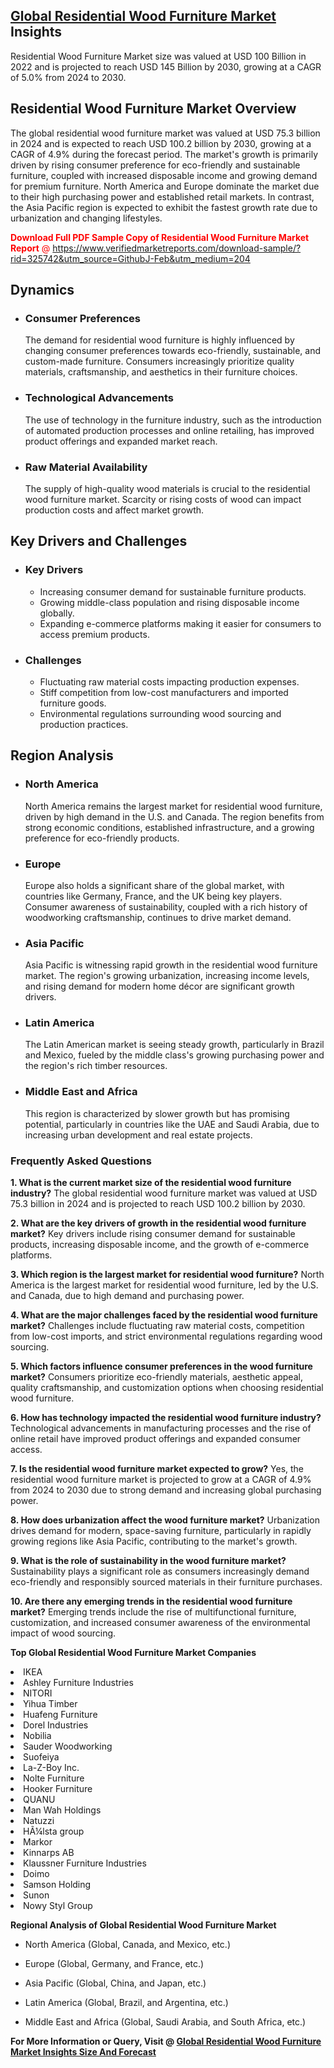 <h2><a href="https://www.verifiedmarketreports.com/download-sample/?rid=325742&amp;utm_source=GithubJ&amp;utm_medium=204" target="_blank">Global Residential Wood Furniture Market</a> Insights</h2><p>Residential Wood Furniture Market size was valued at USD 100 Billion in 2022 and is projected to reach USD 145 Billion by 2030, growing at a CAGR of 5.0% from 2024 to 2030.</p><p> <h2>Residential Wood Furniture Market Overview</h2> <p>The global residential wood furniture market was valued at USD 75.3 billion in 2024 and is expected to reach USD 100.2 billion by 2030, growing at a CAGR of 4.9% during the forecast period. The market's growth is primarily driven by rising consumer preference for eco-friendly and sustainable furniture, coupled with increased disposable income and growing demand for premium furniture. North America and Europe dominate the market due to their high purchasing power and established retail markets. In contrast, the Asia Pacific region is expected to exhibit the fastest growth rate due to urbanization and changing lifestyles.</p> <p><p><span class=""><span style="color: #ff0000;"><strong>Download Full PDF Sample Copy of Residential Wood Furniture Market Report</strong> @ </span><a href="https://www.verifiedmarketreports.com/download-sample/?rid=325742&amp;utm_source=GithubJ-Feb&amp;utm_medium=204" target="_blank">https://www.verifiedmarketreports.com/download-sample/?rid=325742&amp;utm_source=GithubJ-Feb&amp;utm_medium=204</a></span></p></p> <h2>Dynamics</h2> <ul> <li><h3>Consumer Preferences</h3> The demand for residential wood furniture is highly influenced by changing consumer preferences towards eco-friendly, sustainable, and custom-made furniture. Consumers increasingly prioritize quality materials, craftsmanship, and aesthetics in their furniture choices.</li> <li><h3>Technological Advancements</h3> The use of technology in the furniture industry, such as the introduction of automated production processes and online retailing, has improved product offerings and expanded market reach.</li> <li><h3>Raw Material Availability</h3> The supply of high-quality wood materials is crucial to the residential wood furniture market. Scarcity or rising costs of wood can impact production costs and affect market growth.</li> </ul> <h2>Key Drivers and Challenges</h2> <ul> <li><h3>Key Drivers</h3> <ul> <li>Increasing consumer demand for sustainable furniture products.</li> <li>Growing middle-class population and rising disposable income globally.</li> <li>Expanding e-commerce platforms making it easier for consumers to access premium products.</li> </ul> </li> <li><h3>Challenges</h3> <ul> <li>Fluctuating raw material costs impacting production expenses.</li> <li>Stiff competition from low-cost manufacturers and imported furniture goods.</li> <li>Environmental regulations surrounding wood sourcing and production practices.</li> </ul> </li> </ul> <h2>Region Analysis</h2> <ul> <li><h3>North America</h3> North America remains the largest market for residential wood furniture, driven by high demand in the U.S. and Canada. The region benefits from strong economic conditions, established infrastructure, and a growing preference for eco-friendly products.</li> <li><h3>Europe</h3> Europe also holds a significant share of the global market, with countries like Germany, France, and the UK being key players. Consumer awareness of sustainability, coupled with a rich history of woodworking craftsmanship, continues to drive market demand.</li> <li><h3>Asia Pacific</h3> Asia Pacific is witnessing rapid growth in the residential wood furniture market. The region's growing urbanization, increasing income levels, and rising demand for modern home décor are significant growth drivers.</li> <li><h3>Latin America</h3> The Latin American market is seeing steady growth, particularly in Brazil and Mexico, fueled by the middle class's growing purchasing power and the region's rich timber resources.</li> <li><h3>Middle East and Africa</h3> This region is characterized by slower growth but has promising potential, particularly in countries like the UAE and Saudi Arabia, due to increasing urban development and real estate projects.</li> </ul> <h3>Frequently Asked Questions</h3> <p><strong>1. What is the current market size of the residential wood furniture industry?</strong> The global residential wood furniture market was valued at USD 75.3 billion in 2024 and is projected to reach USD 100.2 billion by 2030.</p> <p><strong>2. What are the key drivers of growth in the residential wood furniture market?</strong> Key drivers include rising consumer demand for sustainable products, increasing disposable income, and the growth of e-commerce platforms.</p> <p><strong>3. Which region is the largest market for residential wood furniture?</strong> North America is the largest market for residential wood furniture, led by the U.S. and Canada, due to high demand and purchasing power.</p> <p><strong>4. What are the major challenges faced by the residential wood furniture market?</strong> Challenges include fluctuating raw material costs, competition from low-cost imports, and strict environmental regulations regarding wood sourcing.</p> <p><strong>5. Which factors influence consumer preferences in the wood furniture market?</strong> Consumers prioritize eco-friendly materials, aesthetic appeal, quality craftsmanship, and customization options when choosing residential wood furniture.</p> <p><strong>6. How has technology impacted the residential wood furniture industry?</strong> Technological advancements in manufacturing processes and the rise of online retail have improved product offerings and expanded consumer access.</p> <p><strong>7. Is the residential wood furniture market expected to grow?</strong> Yes, the residential wood furniture market is projected to grow at a CAGR of 4.9% from 2024 to 2030 due to strong demand and increasing global purchasing power.</p> <p><strong>8. How does urbanization affect the wood furniture market?</strong> Urbanization drives demand for modern, space-saving furniture, particularly in rapidly growing regions like Asia Pacific, contributing to the market's growth.</p> <p><strong>9. What is the role of sustainability in the wood furniture market?</strong> Sustainability plays a significant role as consumers increasingly demand eco-friendly and responsibly sourced materials in their furniture purchases.</p> <p><strong>10. Are there any emerging trends in the residential wood furniture market?</strong> Emerging trends include the rise of multifunctional furniture, customization, and increased consumer awareness of the environmental impact of wood sourcing.</p> </p><p><strong>Top Global Residential Wood Furniture Market Companies</strong></p><div data-test-id=""><p><li>IKEA</li><li> Ashley Furniture Industries</li><li> NITORI</li><li> Yihua Timber</li><li> Huafeng Furniture</li><li> Dorel Industries</li><li> Nobilia</li><li> Sauder Woodworking</li><li> Suofeiya</li><li> La-Z-Boy Inc.</li><li> Nolte Furniture</li><li> Hooker Furniture</li><li> QUANU</li><li> Man Wah Holdings</li><li> Natuzzi</li><li> HÃ¼lsta group</li><li> Markor</li><li> Kinnarps AB</li><li> Klaussner Furniture Industries</li><li> Doimo</li><li> Samson Holding</li><li> Sunon</li><li> Nowy Styl Group</li></p><div><strong>Regional Analysis of&nbsp;Global Residential Wood Furniture Market</strong></div><ul><li dir="ltr"><p dir="ltr">North America&nbsp;(Global, Canada, and Mexico, etc.)</p></li><li dir="ltr"><p dir="ltr">Europe (Global, Germany, and France, etc.)</p></li><li dir="ltr"><p dir="ltr">Asia Pacific&nbsp;(Global, China, and Japan, etc.)</p></li><li dir="ltr"><p dir="ltr">Latin America&nbsp;(Global, Brazil, and Argentina, etc.)</p></li><li dir="ltr">Middle East and Africa&nbsp;(Global, Saudi Arabia, and South Africa, etc.)</li></ul><p><strong>For More Information or Query, Visit @&nbsp;</strong><strong><a href="https://www.verifiedmarketreports.com/product/residential-wood-furniture-market/?utm_source=GithubJ&amp;utm_medium=204" target="_blank">Global Residential Wood Furniture Market Insights Size And Forecast</a></strong></p></div>
